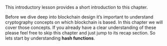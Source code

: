 This introductory lesson provides a short introduction to this chapter.

Before we dive deep into blockchain design it’s important to understand cryptography concepts on which blockchain is based. In this chapter we will cover those concepts. If you already have a clear understanding of these please feel free to skip this chapter and just jump to its recap section.
So lets start by understanding **hash functions**.
